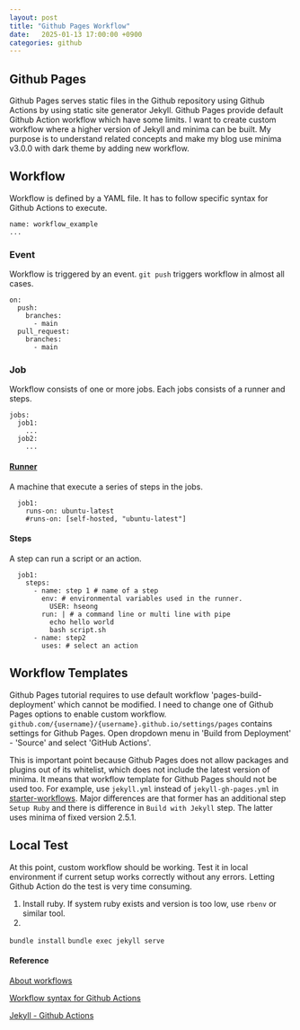 ```yaml
---
layout: post
title: "Github Pages Workflow"
date:   2025-01-13 17:00:00 +0900
categories: github
---
```

## Github Pages
Github Pages serves static files in the Github repository using Github Actions by using static site generator Jekyll. Github Pages provide default Github Action workflow which have some limits. I want to create custom workflow where a higher version of Jekyll and minima can be built. My purpose is to understand related concepts and make my blog use minima v3.0.0 with dark theme by adding new workflow.

## Workflow
Workflow is defined by a YAML file. It has to follow specific syntax for Github Actions to execute.
```
name: workflow_example
...
```
### Event
Workflow is triggered by an event.
`git push` triggers workflow in almost all cases.
```
on:
  push:
    branches:
      - main
  pull_request:
    branches:
      - main
```
### Job
Workflow consists of one or more jobs.
Each jobs consists of a runner and steps.
```
jobs:
  job1:
    ...
  job2:
    ...
```
#### [Runner](https://docs.github.com/en/actions/using-github-hosted-runners)
A machine that execute a series of steps in the jobs.
```
  job1:
    runs-on: ubuntu-latest
    #runs-on: [self-hosted, "ubuntu-latest"]
```
#### Steps
A step can run a script or an action.
```
  job1:
    steps:
      - name: step 1 # name of a step
        env: # environmental variables used in the runner.
          USER: hseong
        run: | # a command line or multi line with pipe 
          echo hello world
          bash script.sh
      - name: step2
        uses: # select an action
```

## Workflow Templates
Github Pages tutorial requires to use default workflow 'pages-build-deployment' which cannot be modified. I need to change one of Github Pages options to enable custom workflow.
`github.com/{username}/{username}.github.io/settings/pages` contains settings for Github Pages. Open dropdown menu in 'Build from Deployment' - 'Source' and select 'GitHub Actions'.


This is important point because Github Pages does not allow packages and plugins out of its whitelist, which does not include the latest version of minima.
It means that workflow template for Github Pages should not be used too.
For example, use `jekyll.yml` instead of `jekyll-gh-pages.yml` in [starter-workflows](https://github.com/actions/starter-workflows/tree/main/pages). Major differences are that former has an additional step `Setup Ruby` and there is difference in `Build with Jekyll` step. The latter uses minima of fixed version 2.5.1.

## Local Test
At this point, custom workflow should be working. Test it in local environment if current setup works correctly without any errors. Letting Github Action do the test is very time consuming.
1. Install ruby. If system ruby exists and version is too low, use `rbenv` or similar tool.
2. 
`bundle install`
`bundle exec jekyll serve`

#### Reference
[About workflows](https://docs.github.com/en/actions/writing-workflows/about-workflows)


[Workflow syntax for Github Actions](https://docs.github.com/en/actions/writing-workflows/workflow-syntax-for-github-actions)


[Jekyll - Github Actions](https://jekyllrb.com/docs/continuous-integration/github-actions/)
